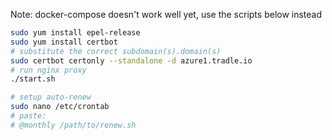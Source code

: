 
Note: docker-compose doesn't work well yet, use the scripts below instead

```bash
sudo yum install epel-release
sudo yum install certbot
# substitute the correct subdomain(s).domain(s)
sudo certbot certonly --standalone -d azure1.tradle.io
# run nginx proxy
./start.sh

# setup auto-renew
sudo nano /etc/crontab
# paste:
# @monthly /path/to/renew.sh
```
